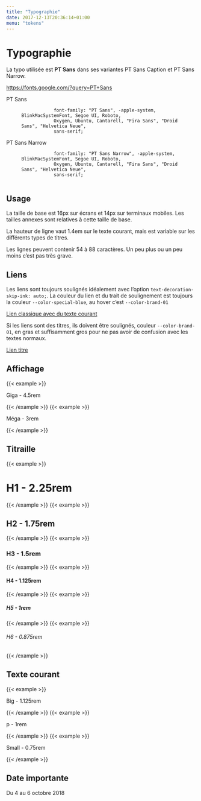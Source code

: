 ```yaml
---
title: "Typographie"
date: 2017-12-13T20:36:14+01:00
menu: "tokens"
---
```


# Typographie

La typo utilisée est **PT Sans** dans ses variantes PT Sans Caption et PT Sans
Narrow.

https://fonts.google.com/?query=PT+Sans

<dl>
    <dt>PT Sans</dt>
    <dd>
        <code>
            font-family: "PT Sans", -apple-system, BlinkMacSystemFont, Segoe UI, Roboto,
            Oxygen, Ubuntu, Cantarell, "Fira Sans", "Droid Sans", "Helvetica Neue",
            sans-serif;
        </code>
    </dd>
    <dt>PT Sans Narrow</dt>
    <dd>
        <code>
            font-family: "PT Sans Narrow", -apple-system, BlinkMacSystemFont, Segoe UI, Roboto,
            Oxygen, Ubuntu, Cantarell, "Fira Sans", "Droid Sans", "Helvetica Neue",
            sans-serif;
        </code>
    </dd>
</dl>

## Usage

La taille de base est 16px sur écrans et 14px sur terminaux mobiles. Les tailles
annexes sont relatives à cette taille de base.

La hauteur de ligne vaut 1.4em sur le texte courant, mais est variable sur les
différents types de titres.

Les lignes peuvent contenir 54 à 88 caractères. Un peu plus ou un peu moins
c’est pas très grave.

## Liens

<p>
    Les liens sont toujours soulignés idéalement avec l’option
    <code>text-decoration-skip-ink: auto;</code>. La couleur du lien et du trait de soulignement est toujours la couleur <code>--color-special-blue</code>, au hover c’est <code>--color-brand-01</code>
</p>

<a href="">Lien classique avec du texte courant</a>

<p>
    Si les liens sont des titres, ils doivent être soulignés, couleur <code>--color-brand-01</code>, en gras et suffisamment
    gros pour ne pas avoir de confusion avec les textes normaux.
</p>

<a href="" class="title">Lien titre</a>

## Affichage

{{< example >}}<p class="giga">Giga - 4.5rem</p>{{< /example >}} {{<
example >}}<p class="mega">Méga - 3rem</p>{{< /example >}}

## Titraille

{{< example >}}<h1>H1 - 2.25rem</h1>{{< /example >}} {{< example >}}<h2>H2 -
1.75rem</h2>{{< /example >}} {{< example >}}<h3>H3 - 1.5rem</h3>{{< /example >}}
{{< example >}}<h4>H4 - 1.125rem</h4>{{< /example >}} {{< example >}}<h5>H5 -
1rem</h5>{{< /example >}} {{< example >}}<h6>H6 - 0.875rem</h6>{{< /example >}}

## Texte courant

{{< example >}}<p class="big">Big - 1.125rem</p>{{< /example >}} {{<
example >}}<p>p - 1rem</p>{{< /example >}} {{<
example >}}<p class="small">Small - 0.75rem</p>{{< /example >}}

## Date importante

<p class="date-important">Du 4 au 6 octobre 2018<p>